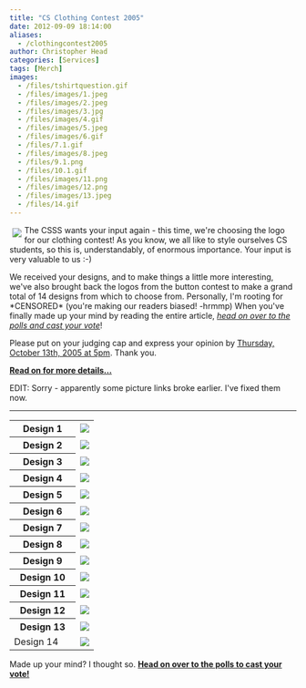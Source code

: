 ```yaml
---
title: "CS Clothing Contest 2005"
date: 2012-09-09 18:14:00
aliases:
  - /clothingcontest2005
author: Christopher Head
categories: [Services]
tags: [Merch]
images:
  - /files/tshirtquestion.gif
  - /files/images/1.jpeg
  - /files/images/2.jpeg
  - /files/images/3.jpg
  - /files/images/4.gif
  - /files/images/5.jpeg
  - /files/images/6.gif
  - /files/7.1.gif
  - /files/images/8.jpeg
  - /files/9.1.png
  - /files/10.1.gif
  - /files/images/11.png
  - /files/images/12.png
  - /files/images/13.jpeg
  - /files/14.gif
---
```


<div class="field field-name-body field-type-text-with-summary field-label-hidden"><div class="field-items"><div class="field-item even"><p><img src="/files/tshirtquestion.gif" vspace="5" hspace="5" align="left">The CSSS wants your input again - this time, we&apos;re choosing the logo for our clothing contest!  As you know, we all like to style ourselves CS students, so this is, understandably, of enormous importance.  Your input is very valuable to us :-)</p>
<p>We received your designs, and to make things a little more interesting, we&apos;ve also brought back the logos from the button contest to make a grand total of 14 designs from which to choose from.  Personally, I&apos;m rooting for *CENSORED* (you&apos;re making our readers biased! -hrmmp)  When you&apos;ve finally made up your mind by reading the entire article, <i><a href="/node/1478">head on over to the polls and cast your vote</a></i>!</p>
<p>Please put on your judging cap and express your opinion by <u>Thursday, October 13th, 2005 at 5pm</u>.  Thank you.</p>
<p><b><a href="/clothing2005">Read on for more details...</a></b></p>
<p>EDIT:  Sorry - apparently some picture links broke earlier.  I&apos;ve fixed them now.</p>
<!--break--><hr>
<table>
<tbody><tr>
<th width="100">Design 1</th>
<td><img src="/files/images/1.jpeg"></td>
</tr>
<tr>
<th>Design 2</th>
<td><img src="/files/images/2.jpeg"></td>
</tr>
<tr>
<th>Design 3</th>
<td><img src="/files/images/3.jpg"></td>
</tr>
<tr>
<th>Design 4</th>
<td><img src="/files/images/4.gif"></td>
</tr>
<tr>
<th>Design 5</th>
<td><img src="/files/images/5.jpeg"></td>
</tr>
<tr>
<th>Design 6</th>
<td><img src="/files/images/6.gif"></td>
</tr>
<tr>
<th>Design 7</th>
<td><img src="/files/7.1.gif"></td>
</tr>
<tr>
<th>Design 8</th>
<td><img src="/files/images/8.jpeg"></td>
</tr>
<tr>
<th>Design 9</th>
<td><img src="/files/9.1.png"></td>
</tr>
<tr>
<th>Design 10</th>
<td><img src="/files/10.1.gif"></td>
</tr>
<tr>
<th>Design 11</th>
<td><img src="/files/images/11.png"></td>
</tr>
<tr>
<th>Design 12</th>
<td><img src="/files/images/12.png"></td>
</tr>
<tr>
<th>Design 13</th>
<td><img src="/files/images/13.jpeg"></td>
</tr>
<tr>
<td>Design 14
</td><td><img src="/files/14.gif"></td>
</tr>
</tbody></table>
<p>Made up your mind?  I thought so.  <b><a href="/node/1478">Head on over to the polls to cast your vote!</a></b></p>
</div></div></div>    <footer>
          </footer>
